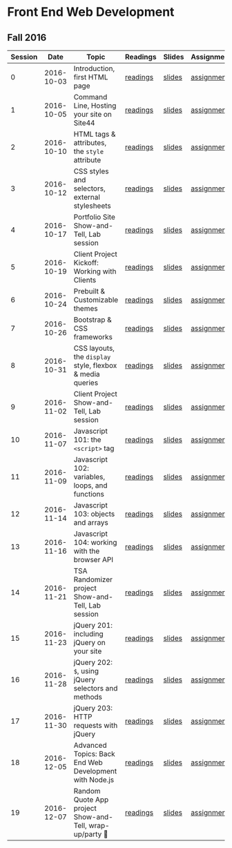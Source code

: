 # Front End Web Development

## Fall 2016

| Session | Date       | Topic                                                     | Readings                 | Slides               | Assignment                   |
| ------- | ---------- | --------------------------------------------------------- | ------------------------ | -------------------- | ---------------------------- |
| 0       | 2016-10-03 | Introduction, first HTML page                             | [readings](/readings/0)  | [slides](/slides/0)  | [assignment](/assignment/0)  |
| 1       | 2016-10-05 | Command Line, Hosting your site on Site44               | [readings](/readings/1)  | [slides](/slides/1)  | [assignment](/assignment/1)  |
| 2       | 2016-10-10 | HTML tags & attributes, the `style` attribute             | [readings](/readings/2)  | [slides](/slides/2)  | [assignment](/assignment/2)  |
| 3       | 2016-10-12 | CSS styles and selectors, external stylesheets            | [readings](/readings/3)  | [slides](/slides/3)  | [assignment](/assignment/3)  |
| 4       | 2016-10-17 | Portfolio Site Show-and-Tell, Lab session                 | [readings](/readings/4)  | [slides](/slides/4)  | [assignment](/assignment/4)  |
| 5       | 2016-10-19 | Client Project Kickoff: Working with Clients              | [readings](/readings/5)  | [slides](/slides/5)  | [assignment](/assignment/5)  |
| 6       | 2016-10-24 | Prebuilt & Customizable themes                            | [readings](/readings/6)  | [slides](/slides/6)  | [assignment](/assignment/6)  |
| 7       | 2016-10-26 | Bootstrap & CSS frameworks                                | [readings](/readings/7)  | [slides](/slides/7)  | [assignment](/assignment/7)  |
| 8       | 2016-10-31 | CSS layouts, the `display` style, flexbox & media queries | [readings](/readings/8)  | [slides](/slides/8)  | [assignment](/assignment/8)  |
| 9       | 2016-11-02 | Client Project Show-and-Tell, Lab session                 | [readings](/readings/9)  | [slides](/slides/9)  | [assignment](/assignment/9)  |
| 10      | 2016-11-07 | Javascript 101: the `<script>` tag                        | [readings](/readings/10) | [slides](/slides/10) | [assignment](/assignment/10) |
| 11      | 2016-11-09 | Javascript 102: variables, loops, and functions           | [readings](/readings/11) | [slides](/slides/11) | [assignment](/assignment/11) |
| 12      | 2016-11-14 | Javascript 103: objects and arrays                        | [readings](/readings/12) | [slides](/slides/12) | [assignment](/assignment/12) |
| 13      | 2016-11-16 | Javascript 104: working with the browser API              | [readings](/readings/13) | [slides](/slides/13) | [assignment](/assignment/13) |
| 14      | 2016-11-21 | TSA Randomizer project Show-and-Tell, Lab session         | [readings](/readings/14) | [slides](/slides/14) | [assignment](/assignment/14) |
| 15      | 2016-11-23 | jQuery 201: including jQuery on your site                 | [readings](/readings/15) | [slides](/slides/15) | [assignment](/assignment/15) |
| 16      | 2016-11-28 | jQuery 202: `$`, using jQuery selectors and methods       | [readings](/readings/16) | [slides](/slides/16) | [assignment](/assignment/16) |
| 17      | 2016-11-30 | jQuery 203: HTTP requests with jQuery                     | [readings](/readings/17) | [slides](/slides/17) | [assignment](/assignment/17) |
| 18      | 2016-12-05 | Advanced Topics: Back End Web Development with Node.js    | [readings](/readings/18) | [slides](/slides/18) | [assignment](/assignment/18) |
| 19      | 2016-12-07 | Random Quote App project Show-and-Tell, wrap-up/party 🎉  | [readings](/readings/19) | [slides](/slides/19) | [assignment](/assignment/19) |

